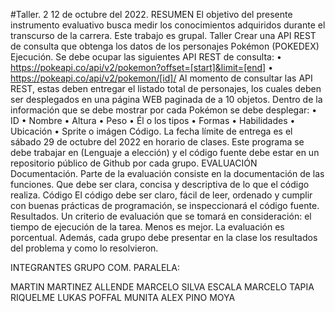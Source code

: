 #Taller. 2
12 de octubre del 2022.
RESUMEN
El objetivo del presente instrumento evaluativo busca medir los conocimientos adquiridos durante 
el transcurso de la carrera. 
Este trabajo es grupal.
Taller
Crear una API REST de consulta que obtenga los datos de los personajes Pokémon (POKEDEX)
Ejecución.
Se debe ocupar las siguientes API REST de consulta:
• https://pokeapi.co/api/v2/pokemon?offset=[start]&limit=[end]
• https://pokeapi.co/api/v2/pokemon/[id]/
Al momento de consultar las API REST, estas deben entregar el listado total de personajes, los 
cuales deben ser desplegados en una página WEB paginada de a 10 objetos.
Dentro de la información que se debe mostrar por cada Pokémon se debe desplegar:
• ID
• Nombre
• Altura
• Peso
• Él o los tipos
• Formas
• Habilidades
• Ubicación
• Sprite o imágen
Código.
La fecha límite de entrega es el sábado 29 de octubre del 2022 en horario de clases. Este
programa se debe trabajar en (Lenguaje a elección) y el código fuente debe estar en un 
repositorio público de Github por cada grupo.
EVALUACIÓN
Documentación.
Parte de la evaluación consiste en la documentación de las funciones. Que debe ser clara, concisa 
y descriptiva de lo que el código realiza.
Código
El código debe ser claro, fácil de leer, ordenado y cumplir con buenas prácticas de programación, 
se inspeccionará el código fuente.
Resultados.
Un criterio de evaluación que se tomará en consideración: el tiempo de ejecución de la tarea. 
Menos es mejor. La evaluación es porcentual. Además, cada grupo debe presentar en la clase los 
resultados del problema y como lo resolvieron.


INTEGRANTES GRUPO COM. PARALELA:

MARTIN MARTINEZ ALLENDE
MARCELO SILVA ESCALA
MARCELO TAPIA RIQUELME
LUKAS POFFAL MUNITA
ALEX PINO MOYA
